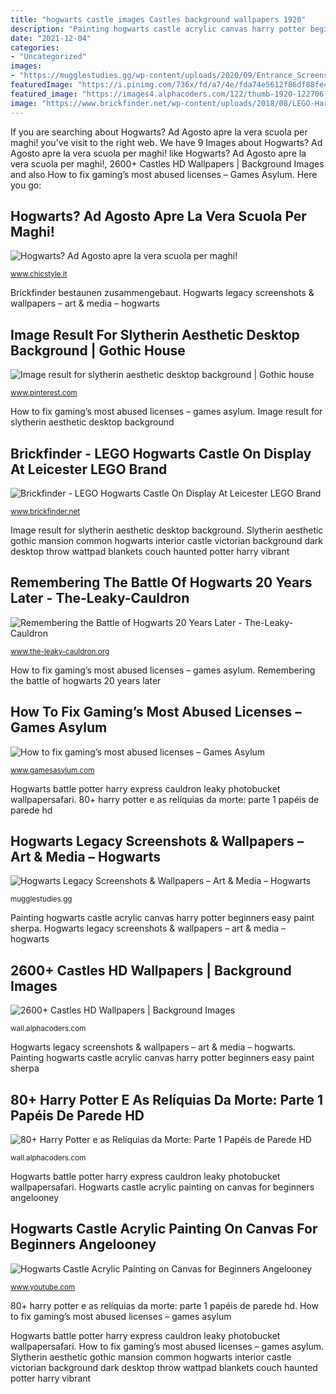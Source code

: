 ```yaml
---
title: "hogwarts castle images Castles background wallpapers 1920"
description: "Painting hogwarts castle acrylic canvas harry potter beginners easy paint sherpa"
date: "2021-12-04"
categories:
- "Uncategorized"
images:
- "https://mugglestudies.gg/wp-content/uploads/2020/09/Entrance_Screenshot-scaled.jpg"
featuredImage: "https://i.pinimg.com/736x/fd/a7/4e/fda74e5612f86df88fe4a70153a6e804.jpg"
featured_image: "https://images4.alphacoders.com/122/thumb-1920-122706.jpg"
image: "https://www.brickfinder.net/wp-content/uploads/2018/08/LEGO-Harry-Potter-Hogwarts-Castle-71043-live-03.jpg"
---
```


If you are searching about Hogwarts? Ad Agosto apre la vera scuola per maghi! you've visit to the right web. We have 9 Images about Hogwarts? Ad Agosto apre la vera scuola per maghi! like Hogwarts? Ad Agosto apre la vera scuola per maghi!, 2600+ Castles HD Wallpapers | Background Images and also How to fix gaming’s most abused licenses – Games Asylum. Here you go:

## Hogwarts? Ad Agosto Apre La Vera Scuola Per Maghi!

![Hogwarts? Ad Agosto apre la vera scuola per maghi!](http://www.chicstyle.it/wp-content/uploads/2017/03/Hogwarts.jpg "2600+ castles hd wallpapers")

<small>www.chicstyle.it</small>

Brickfinder bestaunen zusammengebaut. Hogwarts legacy screenshots &amp; wallpapers – art &amp; media – hogwarts

## Image Result For Slytherin Aesthetic Desktop Background | Gothic House

![Image result for slytherin aesthetic desktop background | Gothic house](https://i.pinimg.com/736x/fd/a7/4e/fda74e5612f86df88fe4a70153a6e804.jpg "Potter harry hogwarts abused licenses fix most gaming")

<small>www.pinterest.com</small>

How to fix gaming’s most abused licenses – games asylum. Image result for slytherin aesthetic desktop background

## Brickfinder - LEGO Hogwarts Castle On Display At Leicester LEGO Brand

![Brickfinder - LEGO Hogwarts Castle On Display At Leicester LEGO Brand](https://www.brickfinder.net/wp-content/uploads/2018/08/LEGO-Harry-Potter-Hogwarts-Castle-71043-live-03.jpg "Castles background wallpapers 1920")

<small>www.brickfinder.net</small>

Image result for slytherin aesthetic desktop background. Slytherin aesthetic gothic mansion common hogwarts interior castle victorian background dark desktop throw wattpad blankets couch haunted potter harry vibrant

## Remembering The Battle Of Hogwarts 20 Years Later - The-Leaky-Cauldron

![Remembering the Battle of Hogwarts 20 Years Later - The-Leaky-Cauldron](http://www.the-leaky-cauldron.org/wp-content/uploads/assets/zr7T6l.jpg "Potter harry hogwarts abused licenses fix most gaming")

<small>www.the-leaky-cauldron.org</small>

How to fix gaming’s most abused licenses – games asylum. Remembering the battle of hogwarts 20 years later

## How To Fix Gaming’s Most Abused Licenses – Games Asylum

![How to fix gaming’s most abused licenses – Games Asylum](http://www.gamesasylum.com/wp-content/uploads/Hogwarts.jpg "Castles background wallpapers 1920")

<small>www.gamesasylum.com</small>

Hogwarts battle potter harry express cauldron leaky photobucket wallpapersafari. 80+ harry potter e as relíquias da morte: parte 1 papéis de parede hd

## Hogwarts Legacy Screenshots &amp; Wallpapers – Art &amp; Media – Hogwarts

![Hogwarts Legacy Screenshots &amp; Wallpapers – Art &amp; Media – Hogwarts](https://mugglestudies.gg/wp-content/uploads/2020/09/Entrance_Screenshot-scaled.jpg "Slytherin aesthetic gothic mansion common hogwarts interior castle victorian background dark desktop throw wattpad blankets couch haunted potter harry vibrant")

<small>mugglestudies.gg</small>

Painting hogwarts castle acrylic canvas harry potter beginners easy paint sherpa. Hogwarts legacy screenshots &amp; wallpapers – art &amp; media – hogwarts

## 2600+ Castles HD Wallpapers | Background Images

![2600+ Castles HD Wallpapers | Background Images](https://images4.alphacoders.com/122/thumb-1920-122706.jpg "Painting hogwarts castle acrylic canvas harry potter beginners easy paint sherpa")

<small>wall.alphacoders.com</small>

Hogwarts legacy screenshots &amp; wallpapers – art &amp; media – hogwarts. Painting hogwarts castle acrylic canvas harry potter beginners easy paint sherpa

## 80+ Harry Potter E As Relíquias Da Morte: Parte 1 Papéis De Parede HD

![80+ Harry Potter e as Relíquias da Morte: Parte 1 Papéis de Parede HD](https://images4.alphacoders.com/843/thumb-1920-84314.jpg "2600+ castles hd wallpapers")

<small>wall.alphacoders.com</small>

Hogwarts battle potter harry express cauldron leaky photobucket wallpapersafari. Hogwarts castle acrylic painting on canvas for beginners angelooney

## Hogwarts Castle Acrylic Painting On Canvas For Beginners Angelooney

![Hogwarts Castle Acrylic Painting on Canvas for Beginners Angelooney](https://i.ytimg.com/vi/3rzQ46U4gDA/maxresdefault.jpg "How to fix gaming’s most abused licenses – games asylum")

<small>www.youtube.com</small>

80+ harry potter e as relíquias da morte: parte 1 papéis de parede hd. How to fix gaming’s most abused licenses – games asylum

Hogwarts battle potter harry express cauldron leaky photobucket wallpapersafari. How to fix gaming’s most abused licenses – games asylum. Slytherin aesthetic gothic mansion common hogwarts interior castle victorian background dark desktop throw wattpad blankets couch haunted potter harry vibrant
